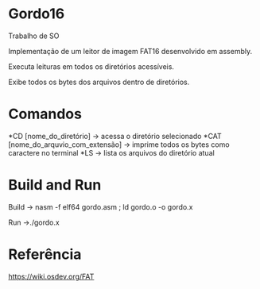 # Gordo16
Trabalho de SO

Implementação de um leitor de imagem FAT16 desenvolvido em assembly.

Executa leituras em todos os diretórios acessíveis.

Exibe todos os bytes dos arquivos dentro de diretórios.

# Comandos
  *CD [nome_do_diretório]                 -> acessa o diretório selecionado
  *CAT [nome_do_arquvio_com_extensão]     -> imprime todos os bytes como caractere no terminal
  *LS                                     -> lista os arquivos do diretório atual

# Build and Run
Build -> nasm -f elf64 gordo.asm ; ld gordo.o -o gordo.x

Run   ->./gordo.x 


# Referência
  https://wiki.osdev.org/FAT
